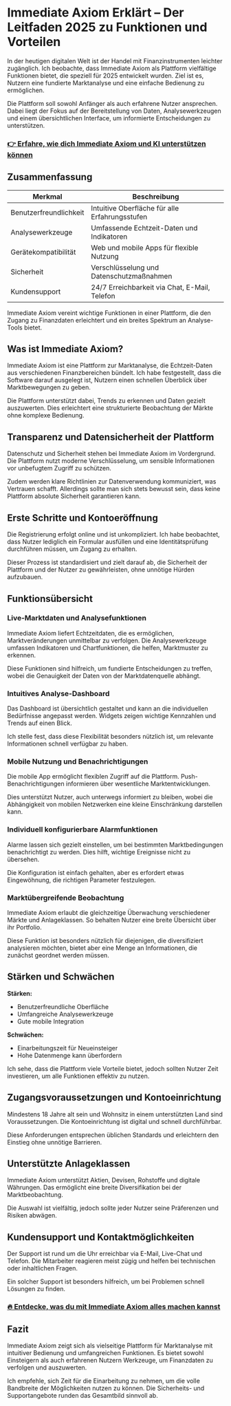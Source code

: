 # Immediate Axiom Erklärt – Der Leitfaden 2025 zu Funktionen und Vorteilen
   
In der heutigen digitalen Welt ist der Handel mit Finanzinstrumenten leichter zugänglich. Ich beobachte, dass Immediate Axiom als Plattform vielfältige Funktionen bietet, die speziell für 2025 entwickelt wurden. Ziel ist es, Nutzern eine fundierte Marktanalyse und eine einfache Bedienung zu ermöglichen.

Die Plattform soll sowohl Anfänger als auch erfahrene Nutzer ansprechen. Dabei liegt der Fokus auf der Bereitstellung von Daten, Analysewerkzeugen und einem übersichtlichen Interface, um informierte Entscheidungen zu unterstützen.

### [👉 Erfahre, wie dich Immediate Axiom und KI unterstützen können](https://t.co/ni7w2RfdO2)
## Zusammenfassung  
| Merkmal                  | Beschreibung                                   |
|--------------------------|-----------------------------------------------|
| Benutzerfreundlichkeit   | Intuitive Oberfläche für alle Erfahrungsstufen |
| Analysewerkzeuge         | Umfassende Echtzeit-Daten und Indikatoren      |
| Gerätekompatibilität     | Web und mobile Apps für flexible Nutzung      |
| Sicherheit              | Verschlüsselung und Datenschutzmaßnahmen       |
| Kundensupport           | 24/7 Erreichbarkeit via Chat, E-Mail, Telefon |

Immediate Axiom vereint wichtige Funktionen in einer Plattform, die den Zugang zu Finanzdaten erleichtert und ein breites Spektrum an Analyse-Tools bietet.

## Was ist Immediate Axiom?  
Immediate Axiom ist eine Plattform zur Marktanalyse, die Echtzeit-Daten aus verschiedenen Finanzbereichen bündelt. Ich habe festgestellt, dass die Software darauf ausgelegt ist, Nutzern einen schnellen Überblick über Marktbewegungen zu geben.

Die Plattform unterstützt dabei, Trends zu erkennen und Daten gezielt auszuwerten. Dies erleichtert eine strukturierte Beobachtung der Märkte ohne komplexe Bedienung.

## Transparenz und Datensicherheit der Plattform  
Datenschutz und Sicherheit stehen bei Immediate Axiom im Vordergrund. Die Plattform nutzt moderne Verschlüsselung, um sensible Informationen vor unbefugtem Zugriff zu schützen.

Zudem werden klare Richtlinien zur Datenverwendung kommuniziert, was Vertrauen schafft. Allerdings sollte man sich stets bewusst sein, dass keine Plattform absolute Sicherheit garantieren kann.

## Erste Schritte und Kontoeröffnung  
Die Registrierung erfolgt online und ist unkompliziert. Ich habe beobachtet, dass Nutzer lediglich ein Formular ausfüllen und eine Identitätsprüfung durchführen müssen, um Zugang zu erhalten.

Dieser Prozess ist standardisiert und zielt darauf ab, die Sicherheit der Plattform und der Nutzer zu gewährleisten, ohne unnötige Hürden aufzubauen.

## Funktionsübersicht  

### Live-Marktdaten und Analysefunktionen  
Immediate Axiom liefert Echtzeitdaten, die es ermöglichen, Marktveränderungen unmittelbar zu verfolgen. Die Analysewerkzeuge umfassen Indikatoren und Chartfunktionen, die helfen, Marktmuster zu erkennen.

Diese Funktionen sind hilfreich, um fundierte Entscheidungen zu treffen, wobei die Genauigkeit der Daten von der Marktdatenquelle abhängt.

### Intuitives Analyse-Dashboard  
Das Dashboard ist übersichtlich gestaltet und kann an die individuellen Bedürfnisse angepasst werden. Widgets zeigen wichtige Kennzahlen und Trends auf einen Blick.

Ich stelle fest, dass diese Flexibilität besonders nützlich ist, um relevante Informationen schnell verfügbar zu haben.

### Mobile Nutzung und Benachrichtigungen  
Die mobile App ermöglicht flexiblen Zugriff auf die Plattform. Push-Benachrichtigungen informieren über wesentliche Marktentwicklungen.

Dies unterstützt Nutzer, auch unterwegs informiert zu bleiben, wobei die Abhängigkeit von mobilen Netzwerken eine kleine Einschränkung darstellen kann.

### Individuell konfigurierbare Alarmfunktionen  
Alarme lassen sich gezielt einstellen, um bei bestimmten Marktbedingungen benachrichtigt zu werden. Dies hilft, wichtige Ereignisse nicht zu übersehen.

Die Konfiguration ist einfach gehalten, aber es erfordert etwas Eingewöhnung, die richtigen Parameter festzulegen.

### Marktübergreifende Beobachtung  
Immediate Axiom erlaubt die gleichzeitige Überwachung verschiedener Märkte und Anlageklassen. So behalten Nutzer eine breite Übersicht über ihr Portfolio.

Diese Funktion ist besonders nützlich für diejenigen, die diversifiziert analysieren möchten, bietet aber eine Menge an Informationen, die zunächst geordnet werden müssen.

## Stärken und Schwächen  
**Stärken:**  
- Benutzerfreundliche Oberfläche  
- Umfangreiche Analysewerkzeuge  
- Gute mobile Integration  

**Schwächen:**  
- Einarbeitungszeit für Neueinsteiger  
- Hohe Datenmenge kann überfordern  

Ich sehe, dass die Plattform viele Vorteile bietet, jedoch sollten Nutzer Zeit investieren, um alle Funktionen effektiv zu nutzen.

## Zugangsvoraussetzungen und Kontoeinrichtung  
Mindestens 18 Jahre alt sein und Wohnsitz in einem unterstützten Land sind Voraussetzungen. Die Kontoeinrichtung ist digital und schnell durchführbar.

Diese Anforderungen entsprechen üblichen Standards und erleichtern den Einstieg ohne unnötige Barrieren.

## Unterstützte Anlageklassen  
Immediate Axiom unterstützt Aktien, Devisen, Rohstoffe und digitale Währungen. Das ermöglicht eine breite Diversifikation bei der Marktbeobachtung.

Die Auswahl ist vielfältig, jedoch sollte jeder Nutzer seine Präferenzen und Risiken abwägen.

## Kundensupport und Kontaktmöglichkeiten  
Der Support ist rund um die Uhr erreichbar via E-Mail, Live-Chat und Telefon. Die Mitarbeiter reagieren meist zügig und helfen bei technischen oder inhaltlichen Fragen.

Ein solcher Support ist besonders hilfreich, um bei Problemen schnell Lösungen zu finden.

### [🔥 Entdecke, was du mit Immediate Axiom alles machen kannst](https://t.co/ni7w2RfdO2)
## Fazit  
Immediate Axiom zeigt sich als vielseitige Plattform für Marktanalyse mit intuitiver Bedienung und umfangreichen Funktionen. Es bietet sowohl Einsteigern als auch erfahrenen Nutzern Werkzeuge, um Finanzdaten zu verfolgen und auszuwerten.

Ich empfehle, sich Zeit für die Einarbeitung zu nehmen, um die volle Bandbreite der Möglichkeiten nutzen zu können. Die Sicherheits- und Supportangebote runden das Gesamtbild sinnvoll ab.
